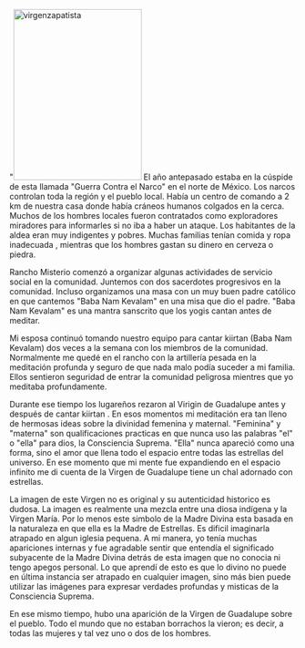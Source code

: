

 "<img src="http://elmisterio.org/wp-content/uploads/2015/12/virgenzapatista-225x300.jpg" alt="virgenzapatista" width="225" height="300" class="alignnone size-medium wp-image-504" />
El año antepasado estaba en la cúspide de esta llamada "Guerra Contra el Narco" en el norte de México. Los narcos controlan toda la región y el pueblo local. Había un centro de comando a 2 km de nuestra casa donde había cráneos humanos colgados en la cerca. Muchos de los hombres locales fueron contratados como exploradores miradores para informarles si no iba a haber un ataque. Los habitantes de la aldea eran muy indigentes y pobres. Muchas familias tenían comida y ropa inadecuada , mientras que los hombres gastan su dinero en cerveza o piedra.

Rancho Misterio comenzó a organizar algunas actividades de servicio social en la comunidad. Juntemos con dos sacerdotes progresivos en la comunidad.  Incluso organizamos una masa con un muy buen padre católico en que cantemos "Baba Nam Kevalam" en una misa que dio el padre. "Baba Nam Kevalam" es una mantra sanscrito que los yogis cantan antes de meditar.  

Mi esposa continuó tomando nuestro equipo para cantar kiirtan (Baba Nam Kevalam) dos veces a la semana con los miembros de la comunidad. Normalmente me quedé en el rancho con la artillería pesada en la meditación profunda y seguro de que nada malo podía suceder a mi familia. Ellos sentieron seguridad de entrar la comunidad peligrosa mientres que yo meditaba profundamente.  

Durante ese tiempo los lugareños rezaron al Virigin de Guadalupe antes y después de cantar kiirtan . En esos momentos mi meditación era tan lleno de hermosas ideas sobre la divinidad femenina y maternal.  "Feminina" y "materna" son qualificaciones practicas en que nunca uso las palabras "el" o "ella" para dios, la Consciencia Suprema.  "Ella" nunca apareció como una forma, sino el amor que llena todo el espacio entre todas las estrellas del universo. En ese momento que mi mente fue expandiendo en el espacio infinito me di cuenta de la Virgen de Guadalupe tiene un chal adornado con estrellas. 

La imagen de este Virgen no es original y su autenticidad historico es dudosa.  La imagen es realmente una mezcla entre una diosa indígena y la Virgen María. Por lo menos este simbolo de la Madre Divina esta basada en la naturaleza en que ella es la Madre de Estrellas. Es dificil imaginarla atrapado en algun iglesia pequena.  A mi manera, yo tenía muchas apariciones internas y fue agradable sentir que entendía el significado subyacente de la Madre Divina detrás de esta imagen que no conocia ni tengo apegos personal.  Lo que aprendí de esto es que lo divino no puede en última instancia ser atrapado en cualquier imagen, sino más bien puede utilizar las imágenes para expresar verdades profundas y misticas de la Consciencia Suprema.

En ese mismo tiempo, hubo una aparición de la Virgen de Guadalupe sobre el pueblo. Todo el mundo que no estaban borrachos la vieron; es decir, a todas las mujeres y tal vez uno o dos de los hombres.
